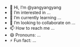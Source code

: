 - 👋 Hi, I’m @yangyangyang
- 👀 I’m interested in ...
- 🌱 I’m currently learning ...
- 💞️ I’m looking to collaborate on ...
- 📫 How to reach me ...
- 😄 Pronouns: ...
- ⚡ Fun fact: ...

<!---
yangyinglian/yangyinglian is a ✨ special ✨ repository because its `README.md` (this file) appears on your GitHub profile.
You can click the Preview link to take a look at your changes.
--->
